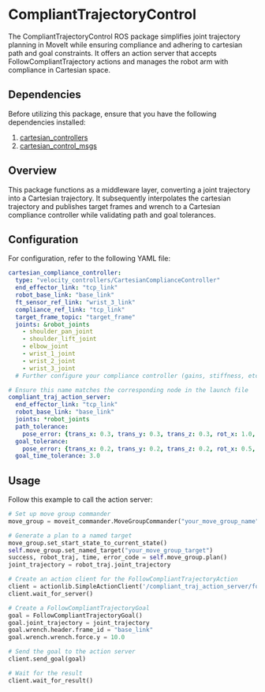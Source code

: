 # CompliantTrajectoryControl

The CompliantTrajectoryControl ROS package simplifies joint trajectory planning in MoveIt while ensuring compliance and adhering to cartesian path and goal constraints. It offers an action server that accepts FollowCompliantTrajectory actions and manages the robot arm with compliance in Cartesian space.

## Dependencies
Before utilizing this package, ensure that you have the following dependencies installed:

1. [cartesian_controllers](https://github.com/fzi-forschungszentrum-informatik/cartesian_controllers)
2. [cartesian_control_msgs](https://github.com/UniversalRobots/Universal_Robots_ROS_cartesian_control_msgs)

## Overview
This package functions as a middleware layer, converting a joint trajectory into a Cartesian trajectory. It subsequently interpolates the cartesian trajectory and publishes target frames and wrench to a Cartesian compliance controller while validating path and goal tolerances.

## Configuration
For configuration, refer to the following YAML file:

```yaml
cartesian_compliance_controller:
  type: "velocity_controllers/CartesianComplianceController"
  end_effector_link: "tcp_link"
  robot_base_link: "base_link"
  ft_sensor_ref_link: "wrist_3_link"
  compliance_ref_link: "tcp_link"
  target_frame_topic: "target_frame"
  joints: &robot_joints
    - shoulder_pan_joint
    - shoulder_lift_joint
    - elbow_joint
    - wrist_1_joint
    - wrist_2_joint
    - wrist_3_joint
  # Further configure your compliance controller (gains, stiffness, etc)

# Ensure this name matches the corresponding node in the launch file
compliant_traj_action_server:
  end_effector_link: "tcp_link"
  robot_base_link: "base_link"
  joints: *robot_joints
  path_tolerance:
    pose_error: {trans_x: 0.3, trans_y: 0.3, trans_z: 0.3, rot_x: 1.0, rot_y: 1.0, rot_z: 1.0}
  goal_tolerance:
    pose_error: {trans_x: 0.2, trans_y: 0.2, trans_z: 0.2, rot_x: 0.5, rot_y: 0.5, rot_z: 0.5}
  goal_time_tolerance: 3.0
```

## Usage

Follow this example to call the action server:

```python
# Set up move group commander
move_group = moveit_commander.MoveGroupCommander("your_move_group_name")

# Generate a plan to a named target
move_group.set_start_state_to_current_state()
self.move_group.set_named_target("your_move_group_target")
success, robot_traj, time, error_code = self.move_group.plan()
joint_trajectory = robot_traj.joint_trajectory

# Create an action client for the FollowCompliantTrajectoryAction
client = actionlib.SimpleActionClient('/compliant_traj_action_server/follow_compliant_trajectory', FollowCompliantTrajectoryAction)
client.wait_for_server()

# Create a FollowCompliantTrajectoryGoal
goal = FollowCompliantTrajectoryGoal()
goal.joint_trajectory = joint_trajectory
goal.wrench.header.frame_id = "base_link"
goal.wrench.wrench.force.y = 10.0

# Send the goal to the action server
client.send_goal(goal)

# Wait for the result
client.wait_for_result()
```
